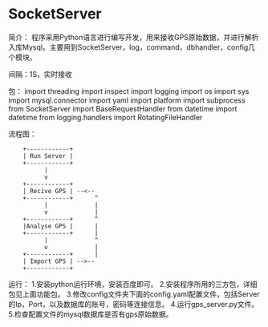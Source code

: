 # SocketServer
简介：
程序采用Python语言进行编写开发，用来接收GPS原始数据，并进行解析入库Mysql。主要用到SocketServer，log，command，dbhandler，config几个模块。

间隔：1S，实时接收

包：
import threading 
import inspect 
import logging 
import os 
import sys 
import mysql.connector
import yaml
import platform
import subprocess
from SocketServer import BaseRequestHandler
from datetime import datetime
from logging.handlers import RotatingFileHandler

流程图：

        +------------+
        | Run Server |
        +------------+
              |
              v
        +------------+
        | Recive GPS | --<--
        +------------+      ^
              |             |
              v             |
        +------------+      ^
        |Analyse GPS |      |
        +------------+      |
              |             ^
              v             |
        +------------+      |
        | Import GPS | -->--
        +------------+

运行：
1.安装python运行环境，安装百度即可。
2.安装程序所用的三方包，详细包见上面功能包。
3.修改config文件夹下面的config.yaml配置文件，包括Server的Ip，Port，以及数据库的账号，密码等连接信息。
4.运行gps_server.py文件。
5.检查配置文件的mysql数据库是否有gps原始数据。
